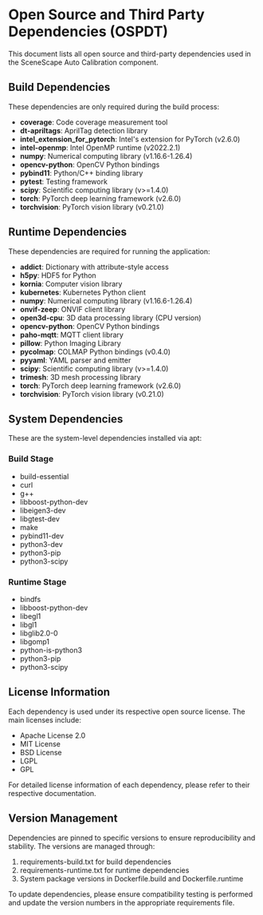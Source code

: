 # Open Source and Third Party Dependencies (OSPDT)

This document lists all open source and third-party dependencies used in the SceneScape Auto Calibration component.

## Build Dependencies

These dependencies are only required during the build process:

- **coverage**: Code coverage measurement tool
- **dt-apriltags**: AprilTag detection library
- **intel_extension_for_pytorch**: Intel's extension for PyTorch (v2.6.0)
- **intel-openmp**: Intel OpenMP runtime (v2022.2.1)
- **numpy**: Numerical computing library (v1.16.6-1.26.4)
- **opencv-python**: OpenCV Python bindings
- **pybind11**: Python/C++ binding library
- **pytest**: Testing framework
- **scipy**: Scientific computing library (v>=1.4.0)
- **torch**: PyTorch deep learning framework (v2.6.0)
- **torchvision**: PyTorch vision library (v0.21.0)

## Runtime Dependencies

These dependencies are required for running the application:

- **addict**: Dictionary with attribute-style access
- **h5py**: HDF5 for Python
- **kornia**: Computer vision library
- **kubernetes**: Kubernetes Python client
- **numpy**: Numerical computing library (v1.16.6-1.26.4)
- **onvif-zeep**: ONVIF client library
- **open3d-cpu**: 3D data processing library (CPU version)
- **opencv-python**: OpenCV Python bindings
- **paho-mqtt**: MQTT client library
- **pillow**: Python Imaging Library
- **pycolmap**: COLMAP Python bindings (v0.4.0)
- **pyyaml**: YAML parser and emitter
- **scipy**: Scientific computing library (v>=1.4.0)
- **trimesh**: 3D mesh processing library
- **torch**: PyTorch deep learning framework (v2.6.0)
- **torchvision**: PyTorch vision library (v0.21.0)

## System Dependencies

These are the system-level dependencies installed via apt:

### Build Stage
- build-essential
- curl
- g++
- libboost-python-dev
- libeigen3-dev
- libgtest-dev
- make
- pybind11-dev
- python3-dev
- python3-pip
- python3-scipy

### Runtime Stage
- bindfs
- libboost-python-dev
- libegl1
- libgl1
- libglib2.0-0
- libgomp1
- python-is-python3
- python3-pip
- python3-scipy

## License Information

Each dependency is used under its respective open source license. The main licenses include:

- Apache License 2.0
- MIT License
- BSD License
- LGPL
- GPL

For detailed license information of each dependency, please refer to their respective documentation.

## Version Management

Dependencies are pinned to specific versions to ensure reproducibility and stability. The versions are managed through:

1. requirements-build.txt for build dependencies
2. requirements-runtime.txt for runtime dependencies
3. System package versions in Dockerfile.build and Dockerfile.runtime

To update dependencies, please ensure compatibility testing is performed and update the version numbers in the appropriate requirements file. 